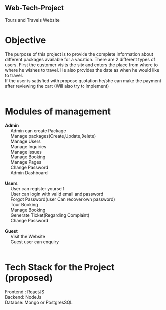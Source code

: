 ## Web-Tech-Project

Tours and Travels Website

# Objective

The purpose of this project is to provide the complete information about different packages available for a vacation. There are 2 different types of users. First the customer visits the site and enters the place from where to where he wishes to travel. He also provides the date as when he would like to travel.<br>
If the user is satisfied with propose quotation he/she can make the payment after reviewing the cart (Will also try to implement) <br>
<br>

# Modules of management

**Admin**
<br>
&emsp; Admin can create Package <br>
&emsp; Manage packages(Create,Update,Delete) <br>
&emsp; Manage Users <br>
&emsp; Manage Inquiries <br>
&emsp; Manage issues <br>
&emsp; Manage Booking <br>
&emsp; Manage Pages <br>
&emsp; Change Password <br>
&emsp; Admin Dashboard <br>
<br>
**Users**
<br>
&emsp; User can register yourself <br>
&emsp; User can login with valid email and password <br>
&emsp; Forgot Password(user Can recover own password) <br>
&emsp; Tour Booking <br>
&emsp; Manage Booking <br>
&emsp; Generate Ticket(Regarding Complaint) <br>
&emsp; Change Password <br>
<br>
**Guest**
<br>
&emsp; Visit the Website <br>
&emsp; Guest user can enquiry <br>
<br>

# Tech Stack for the Project (proposed)

Frontend : ReactJS <br>
Backend: NodeJs <br>
Databse: Mongo or PostgresSQL <br>
